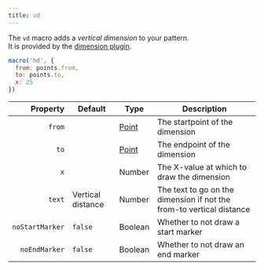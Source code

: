 ```yaml
---
title: vd
---
```


The `vd` macro adds a *vertical dimension* to your pattern.  
It is provided by the [dimension plugin](/reference/plugins/dimension/).

<Example 
  part="point_dy"
  caption="An example of a vertical dimension"
/>

```js
macro('hd', {
  from: points.from,
  to: points.to,
  x: 25
})
```

| Property        | Default | Type                | Description | 
|----------------:|---------|---------------------|-------------|
| `from`          |         | [Point](/reference/api/point) | The startpoint of the dimension |
| `to`            |         | [Point](/reference/api/point) | The endpoint of the dimension |
| `x`             |         | Number              | The X-value at which to draw the dimension |
| `text`          | Vertical distance | Number    | The text to go on the dimension if not the from-to vertical distance |
| `noStartMarker` | `false` | Boolean             | Whether to not draw a start marker |
| `noEndMarker`  | `false` | Boolean             | Whether to not draw an end marker |



